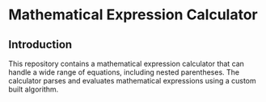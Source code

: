 # Mathematical Expression Calculator

## Introduction

This repository contains a mathematical expression calculator that can handle a wide range of equations, including nested parentheses. The calculator parses and evaluates mathematical expressions using a custom built algorithm.